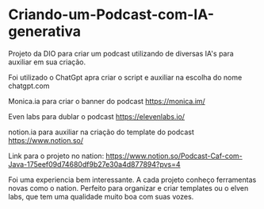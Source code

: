 # Criando-um-Podcast-com-IA-generativa
Projeto da DIO para criar um podcast utilizando de diversas IA's para auxiliar em sua criação.

Foi utilizado o ChatGpt apra criar o script e auxiliar na escolha do nome
chatgpt.com

Monica.ia para criar o banner do podcast
https://monica.im/

Even labs para dublar o podcast
https://elevenlabs.io/

notion.ia para auxiliar na criação do template do podcast
https://www.notion.so/

Link para o projeto no nation: https://www.notion.so/Podcast-Caf-com-Java-175eef09d74680df9b27e30a4d877894?pvs=4

Foi uma experiencia bem interessante. A cada projeto conheço ferramentas novas como o nation. Perfeito para organizar e criar templates ou o elven labs, que tem uma qualidade muito boa com suas vozes.
